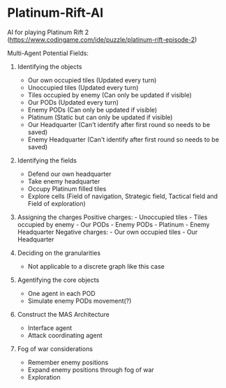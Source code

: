 # Platinum-Rift-AI
AI for playing Platinum Rift 2 (https://www.codingame.com/ide/puzzle/platinum-rift-episode-2)

Multi-Agent Potential Fields:
1) Identifying the objects
    - Our own occupied tiles (Updated every turn)
    - Unoccupied tiles (Updated every turn)
    - Tiles occupied by enemy (Can only be updated if visible)
    - Our PODs (Updated every turn)
    - Enemy PODs (Can only be updated if visible)
    - Platinum (Static but can only be updated if visible)
    - Our Headquarter (Can't identify after first round so needs to be saved)
    - Enemy Headquarter (Can't identify after first round so needs to be saved)

2) Identifying the fields
    - Defend our own headquarter
    - Take enemy headquarter
    - Occupy Platinum filled tiles
    - Explore cells
    (Field of navigation, Strategic field, Tactical field and Field of exploration)

3) Assigning the charges
    Positive charges:
        - Unoccupied tiles
        - Tiles occupied by enemy
        - Our PODs
        - Enemy PODs
        - Platinum
        - Enemy Headquarter
    Negative charges:
        - Our own occupied tiles
        - Our Headquarter

4) Deciding on the granularities
    - Not applicable to a discrete graph like this case

5) Agentifying the core objects
    - One agent in each POD
    - Simulate enemy PODs movement(?)

6) Construct the MAS Architecture
    - Interface agent
    - Attack coordinating agent

7) Fog of war considerations
    - Remember enemy positions
    - Expand enemy positions through fog of war
    - Exploration
